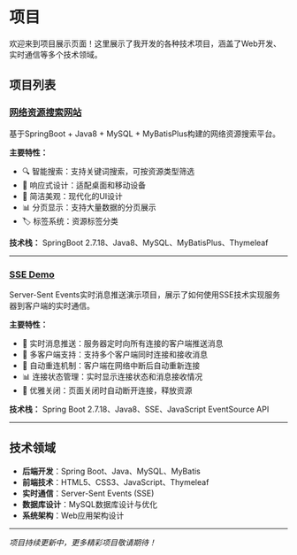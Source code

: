 # 项目

欢迎来到项目展示页面！这里展示了我开发的各种技术项目，涵盖了Web开发、实时通信等多个技术领域。

## 项目列表

### [网络资源搜索网站](web_search.md)

基于SpringBoot + Java8 + MySQL + MyBatisPlus构建的网络资源搜索平台。

**主要特性：**
- 🔍 智能搜索：支持关键词搜索，可按资源类型筛选
- 📱 响应式设计：适配桌面和移动设备
- 🎨 简洁美观：现代化的UI设计
- 📊 分页显示：支持大量数据的分页展示
- 🏷️ 标签系统：资源标签分类

**技术栈：** SpringBoot 2.7.18、Java8、MySQL、MyBatisPlus、Thymeleaf

---

### [SSE Demo](sse_demo.md)

Server-Sent Events实时消息推送演示项目，展示了如何使用SSE技术实现服务器到客户端的实时通信。

**主要特性：**
- 📡 实时消息推送：服务器定时向所有连接的客户端推送消息
- 👥 多客户端支持：支持多个客户端同时连接和接收消息
- 🔄 自动重连机制：客户端在网络中断后自动重新连接
- 📊 连接状态管理：实时显示连接状态和消息接收情况
- 🎯 优雅关闭：页面关闭时自动断开连接，释放资源

**技术栈：** Spring Boot 2.7.18、Java8、SSE、JavaScript EventSource API

---

## 技术领域

- **后端开发**：Spring Boot、Java、MySQL、MyBatis
- **前端技术**：HTML5、CSS3、JavaScript、Thymeleaf
- **实时通信**：Server-Sent Events (SSE)
- **数据库设计**：MySQL数据库设计与优化
- **系统架构**：Web应用架构设计

---

*项目持续更新中，更多精彩项目敬请期待！*